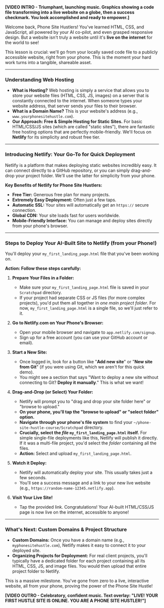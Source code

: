 **[VIDEO INTRO - Triumphant, launching music. Graphics showing a code file transforming into a live website on a globe, then a success checkmark. You look accomplished and ready to empower.]**

Welcome back, Phone Site Hustlers! You've learned HTML, CSS, and JavaScript, all powered by your AI co-pilot, and even grasped responsive design. But a website isn't truly a website until it's **live on the internet** for the world to see!

This lesson is crucial: we'll go from your locally saved code file to a publicly accessible website, right from your phone. This is the moment your hard work turns into a tangible, shareable asset.

---

### **Understanding Web Hosting**

* **What is Hosting?** Web hosting is simply a service that allows you to store your website files (HTML, CSS, JS, images) on a server that is constantly connected to the internet. When someone types your website address, that server sends your files to their browser.
* **What is a Domain Name?** This is your website's address (e.g., `www.yourphonesitehustle.com`).
* **Our Approach: Free & Simple Hosting for Static Sites.** For basic HTML/CSS/JS sites (which are called "static sites"), there are fantastic free hosting options that are perfectly mobile-friendly. We'll focus on **Netlify** for its simplicity and robust free tier.

---

### **Introducing Netlify: Your Go-To for Quick Deployment**

Netlify is a platform that makes deploying static websites incredibly easy. It can connect directly to a GitHub repository, or you can simply drag-and-drop your project folder. We'll use the latter for simplicity from your phone.

**Key Benefits of Netlify for Phone Site Hustlers:**

* **Free Tier:** Generous free plan for many projects.
* **Extremely Easy Deployment:** Often just a few taps.
* **Automatic SSL:** Your sites will automatically get an `https://` secure connection.
* **Global CDN:** Your site loads fast for users worldwide.
* **Mobile-Friendly Interface:** You can manage and deploy sites directly from your phone's browser.

---

### **Steps to Deploy Your AI-Built Site to Netlify (from your Phone!)**

You'll deploy your `my_first_landing_page.html` file that you've been working on.

**Action: Follow these steps carefully:**

1.  **Prepare Your Files in a Folder:**
    * Make sure your `my_first_landing_page.html` file is saved in your `Scratchpad` directory.
    * If your project had separate CSS or JS files (for more complex projects), you'd put them all together in *one main project folder*. For now, `my_first_landing_page.html` is a single file, so we'll just refer to it.

2.  **Go to Netlify.com on Your Phone's Browser:**
    * Open your mobile browser and navigate to `app.netlify.com/signup`.
    * Sign up for a free account (you can use your GitHub account or email).

3.  **Start a New Site:**
    * Once logged in, look for a button like "**Add new site**" or "**New site from Git**" (if you were using Git, which we aren't for this quick demo).
    * You might see a section that says "Want to deploy a new site without connecting to Git? **Deploy it manually**." This is what we want!

4.  **Drag-and-Drop (or Select) Your Folder:**
    * Netlify will prompt you to "drag and drop your site folder here" or "browse to upload."
    * **On your phone, you'll tap the "browse to upload" or "select folder" option.**
    * **Navigate through your phone's file system** to find your `~/phone-site-hustle-course/Scratchpad` directory.
    * **Crucially, select the *file* `my_first_landing_page.html` itself.** For simple single-file deployments like this, Netlify will publish it directly. If it was a multi-file project, you'd select the *folder* containing all the files.
    * **Action:** Select and upload `my_first_landing_page.html`.

5.  **Watch it Deploy:**
    * Netlify will automatically deploy your site. This usually takes just a few seconds.
    * You'll see a success message and a link to your new live website (e.g., `https://random-name-12345.netlify.app`).

6.  **Visit Your Live Site!**
    * Tap the provided link. Congratulations! Your AI-built HTML/CSS/JS page is now live on the internet, accessible to anyone!

---

### **What's Next: Custom Domains & Project Structure**

* **Custom Domains:** Once you have a domain name (e.g., `myphonesitehustle.com`), Netlify makes it easy to connect it to your deployed site.
* **Organizing Projects for Deployment:** For real client projects, you'll typically have a dedicated folder for each project containing all its HTML, CSS, JS, and image files. You would then upload that entire project folder to Netlify.

This is a massive milestone. You've gone from zero to a live, interactive website, all from your phone, proving the power of the Phone Site Hustle!

**[VIDEO OUTRO - Celebratory, confident music. Text overlay: "LIVE! YOUR FIRST HUSTLE SITE IS ONLINE. YOU ARE A PHONE SITE HUSTLER!"]**
